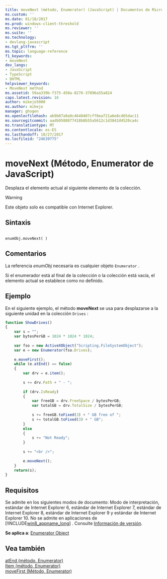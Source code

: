 ```yaml
---
title: moveNext (método, Enumerator) (JavaScript) | Documentos de Microsoft
ms.custom: ''
ms.date: 01/18/2017
ms.prod: windows-client-threshold
ms.reviewer: ''
ms.suite: ''
ms.technology:
- devlang-javascript
ms.tgt_pltfrm: ''
ms.topic: language-reference
f1_keywords:
- moveNext
dev_langs:
- JavaScript
- TypeScript
- DHTML
helpviewer_keywords:
- MoveNext method
ms.assetid: 59aa339b-f375-450a-8276-37896a55a824
caps.latest.revision: 16
author: mikejo5000
ms.author: mikejo
manager: ghogen
ms.openlocfilehash: ab9b07a9a9c4640407cff0eaf21a6e8cd65dac11
ms.sourcegitcommit: aadb9588877418b8b55a5612c1d3842d4520ca4c
ms.translationtype: MT
ms.contentlocale: es-ES
ms.lasthandoff: 10/27/2017
ms.locfileid: "24639775"
---
```

# <a name="movenext-method-enumerator-javascript"></a>moveNext (Método, Enumerator de JavaScript)
Desplaza el elemento actual al siguiente elemento de la colección.  
  
> [!WARNING]
>  Este objeto solo es compatible con Internet Explorer.  
  
## <a name="syntax"></a>Sintaxis  
  
```  
  
enumObj.moveNext( )   
```  
  
## <a name="remarks"></a>Comentarios  
 La referencia *enumObj* necesaria es cualquier objeto `Enumerator` .  
  
 Si el enumerador está al final de la colección o la colección está vacía, el elemento actual se establece como no definido.  
  
## <a name="example"></a>Ejemplo  
 En el siguiente ejemplo, el método **moveNext** se usa para desplazarse a la siguiente unidad en la colección `Drives` :  
  
```JavaScript  
function ShowDrives()  
{  
    var s = "";  
    var bytesPerGB = 1024 * 1024 * 1024;  
  
    var fso = new ActiveXObject("Scripting.FileSystemObject");  
    var e = new Enumerator(fso.Drives);  
  
    e.moveFirst();  
    while (e.atEnd() == false)  
    {  
        var drv = e.item();  
  
        s += drv.Path + " - ";  
  
        if (drv.IsReady)  
        {  
            var freeGB = drv.FreeSpace / bytesPerGB;  
            var totalGB = drv.TotalSize / bytesPerGB;  
  
            s += freeGB.toFixed(3) + " GB free of ";  
            s += totalGB.toFixed(3) + " GB";  
        }  
        else  
        {  
            s += "Not Ready";  
        }  
  
        s += "<br />";  
  
        e.moveNext();  
    }  
    return(s);  
}  
```  
  
## <a name="requirements"></a>Requisitos  
 Se admite en los siguientes modos de documento: Modo de interpretación, estándar de Internet Explorer 6, estándar de Internet Explorer 7, estándar de Internet Explorer 8, estándar de Internet Explorer 9 y estándar de Internet Explorer 10. No se admite en aplicaciones de [!INCLUDE[win8_appname_long](../../javascript/includes/win8-appname-long-md.md)] . Consulte [Información de versión](../../javascript/reference/javascript-version-information.md).  
  
 **Se aplica a**: [Enumerator Object](../../javascript/reference/enumerator-object-javascript.md)  
  
## <a name="see-also"></a>Vea también  
 [atEnd (método, Enumerator)](../../javascript/reference/atend-method-enumerator-javascript.md)   
 [Item (método, Enumerator)](../../javascript/reference/item-method-enumerator-javascript.md)   
 [moveFirst (Método, Enumerator)](../../javascript/reference/movefirst-method-enumerator-javascript.md)